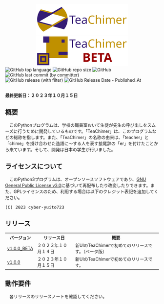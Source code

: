 <div align="center">
    <img src = "./logo/logo-2_small.png" alt = "logo-2_small.png">
    <img src = "./logo/logo-2_beta_small.png" alt = "logo-2_beta_small.png">
</div>
<div>
    <img src = "https://img.shields.io/github/languages/top/cyber-yuito723/TeaChimer?style=flat-square" alt = "GitHub top language">
    <img src = "https://img.shields.io/github/repo-size/cyber-yuito723/TeaChimer?style=flat-square" alt = "GitHub repo size">
    <img src = "https://img.shields.io/github/license/cyber-yuito723/TeaChimer?style=flat-square" alt="GitHub">
    <img src = "https://img.shields.io/github/last-commit/cyber-yuito723/TeaChimer?style=flat-square" alt = "GitHub last commit (by committer)">
    <br>
    <img src = "https://img.shields.io/github/v/release/cyber-yuito723/TeaChimer?style=flat-square" alt = "GitHub release (with filter)">
    <img src = "https://img.shields.io/github/release-date/cyber-yuito723/TeaChimer?style=flat-square" alt = "GitHub Release Date - Published_At">
</div>
<br>
<p>
    <strong>最終更新日：２０２３年１０月１５日</strong>
</p>

<h2>概要</h2>
<p>
　このPythonプログラムは、学校の職員室おいて生徒が先生の呼び出しをスムーズに行うために開発しているものです。「TeaChimer」は、このプログラムなどの総称を指します。また、「TeaChimer」の名称の由来は、「teacher」と「chime」を掛け合わせた造語に～する人を表す接尾辞の「er」を付けたことから来ています。そして、開発は日本の学生が行いました。
</p>

<h2>ライセンスについて</h2>
<p>
　このPython3プログラムは、オープンソースソフトウェアであり、<a href = "https://github.com/cyber-yuito723/TeaChimer/blob/main/LICENSE">GNU General Public License v3.0</a>に基づいて再配布したり改変したりできます。また、GPLライセンスのため、利用する場合は以下のクレジット表記を追加してください。
</p>
<pre>(C) 2023 cyber-yuito723</pre>

<h2>リリース</h2>
<table>
    <tr>
        <th>バージョン</th>
        <th>リリース日</th>
        <th>概要</th>
    </tr>
    <tr>
        <td><a href = "https://github.com/cyber-yuito723/TeaChimer/releases/tag/v1.0.0">v1.0.0_BETA</a></td>
        <td>２０２３年１０月１４日</td>
        <td>新UIのTeaChimerで初めてのリリースです。（ベータ版）</td>
    </tr>
    <tr>
        <td><a href = "https://github.com/cyber-yuito723/TeaChimer/releases/tag/v1.0.0">v1.0.0</a></td>
        <td>２０２３年１０月１５日</td>
        <td>新UIのTeaChimerで初めてのリリースです。</td>
    </tr>
</table>

<h2>動作要件</h2>
<p>
　各リリースのリリースノートを確認してください。
</p>
